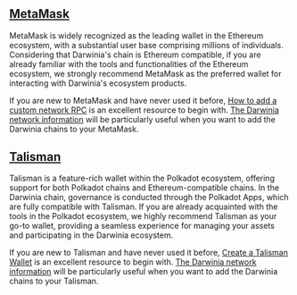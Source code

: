 # 

## [MetaMask](https://metamask.io/)

MetaMask is widely recognized as the leading wallet in the Ethereum ecosystem, with a substantial user base comprising millions of individuals. Considering that Darwinia's chain is Ethereum compatible, if you are already familiar with the tools and functionalities of the Ethereum ecosystem, we strongly recommend MetaMask as the preferred wallet for interacting with Darwinia's ecosystem products.

If you are new to MetaMask and have never used it before, [How to add a custom network RPC](https://support.metamask.io/hc/en-us/articles/360043227612-How-to-add-a-custom-network-RPC) is an excellent resource to begin with. [The Darwinia network information](https://www.notion.so/Chains-And-Explorers-d82ce5406ad94c2197bd686544f820dd?pvs=21) will be particularly useful when you want to add the Darwinia chains to your MetaMask.

## [Talisman](https://www.talisman.xyz/)

Talisman is a feature-rich wallet within the Polkadot ecosystem, offering support for both Polkadot chains and Ethereum-compatible chains. In the Darwinia chain, governance is conducted through the Polkadot Apps, which are fully compatible with Talisman. If you are already acquainted with the tools in the Polkadot ecosystem, we highly recommend Talisman as your go-to wallet, providing a seamless experience for managing your assets and participating in the Darwinia ecosystem.

If you are new to Talisman and have never used it before, [Create a Talisman Wallet](https://docs.talisman.xyz/talisman/navigating-the-paraverse/account-management/create-a-talisman-wallet) is an excellent resource to begin with. [The Darwinia network information](https://www.notion.so/Token-And-Economic-Model-ebfbf88c76794215a4abe75ae13f596b?pvs=21) will be particularly useful when you want to add the Darwinia chains to your Talisman.